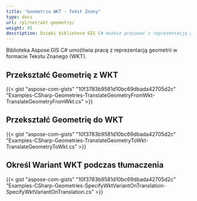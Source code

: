 ```yaml
---
title: "Geometria WKT - Tekst Znany"
type: docs
url: /pl/net/wkt-geometry/
weight: 45
description: Dzięki bibliotece GIS C# możesz pracować z reprezentacją geometrii w formacie Tekstu Znanego (WKT) i tłumaczyć ją na WKT lub z WKT.
---
```


Biblioteka Aspose.GIS C# umożliwia pracę z reprezentacją geometrii w formacie Tekstu Znanego (WKT).

## **Przekształć Geometrię z WKT**
{{< gist "aspose-com-gists" "10f3783b9581d10bc69dbada42705d2c" "Examples-CSharp-Geometries-TranslateGeometryFromWkt-TranslateGeometryFromWkt.cs" >}}
## **Przekształć Geometrię do WKT**
{{< gist "aspose-com-gists" "10f3783b9581d10bc69dbada42705d2c" "Examples-CSharp-Geometries-TranslateGeometryToWkt-TranslateGeometryToWkt.cs" >}}
## **Określ Wariant WKT podczas tłumaczenia**
{{< gist "aspose-com-gists" "10f3783b9581d10bc69dbada42705d2c" "Examples-CSharp-Geometries-SpecifyWktVariantOnTranslation-SpecifyWktVariantOnTranslation.cs" >}}
